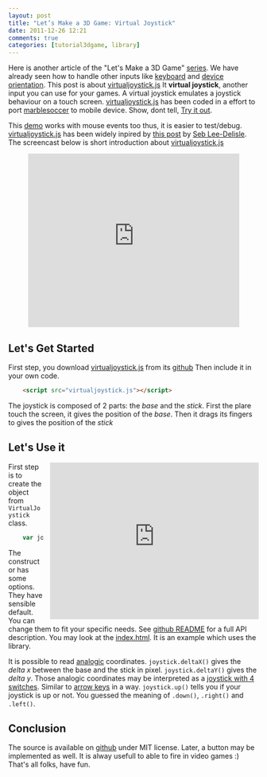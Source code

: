 ```yaml
---
layout: post
title: "Let’s Make a 3D Game: Virtual Joystick"
date: 2011-12-26 12:21
comments: true
categories: [tutorial3dgame, library]
---
```


Here is another article of the "Let's Make a 3D Game"
[series](/blog/categories/tutorial3dgame/).
We have already seen how to handle other inputs like
[keyboard](/blog/2011/09/12/lets-Make-a-3D-game-keyboard/)
and 
[device orientation](/blog/2011/09/20/lets-make-a-3D-game-device-orientation/).
This post is about [virtualjoystick.js](https://github.com/jeromeetienne/virtualjoystick.js)
It **virtual joystick**, another input you can use for your games.
A virtual joystick emulates a joystick behaviour on a touch screen.
[virtualjoystick.js](https://github.com/jeromeetienne/virtualjoystick.js)
has been coded in a effort to port
[marblesoccer](http://marblesoccer.com)
to mobile device.
Show, dont tell, 
[Try it out](http://jeromeetienne.github.com/virtualjoystick.js/).

This
[demo](http://jeromeetienne.github.com/virtualjoystick.js/)
works with mouse events too thus, it is easier to test/debug.
[virtualjoystick.js](https://github.com/jeromeetienne/virtualjoystick.js)
has been widely inpired by
[this post](http://sebleedelisle.com/2011/04/multi-touch-game-controller-in-javascripthtml5-for-ipad/)
by
[Seb Lee-Delisle](http://sebleedelisle.com/).
The screencast below is short introduction about
[virtualjoystick.js](https://github.com/jeromeetienne/virtualjoystick.js)

<!-- more -->

<center>
	<iframe width="425" height="349" src="http://www.youtube.com/embed/viyr_W0z1U8?hl=en&fs=1" frameborder="0" allowfullscreen></iframe>
</center>

## Let's Get Started

First step, you download
[virtualjoystick.js](https://raw.github.com/jeromeetienne/virtualjoystick.js/master/virtualjoystick.js)
from its
[github](https://github.com/jeromeetienne/virtualjoystick.js)
Then include it in your own code.

```html
	<script src="virtualjoystick.js"></script>
```

The joystick is composed of 2 parts: the *base* and the *stick*.
First the plare touch the screen, it gives the position of the *base*.
Then it drags its fingers to gives the position of the *stick*

## Let's Use it

<iframe src="http://jeromeetienne.github.com/virtualjoystick.js/"
	webkitallowfullscreen mozallowfullscreen allowfullscreen 
	width="420" height="315" frameborder="0" style="float: right; margin-left: 1em;">
</iframe>

First step is to create the object from ```VirtualJoystick``` class.

```javascript
	var joystick = new VirtualJoystick()
```

The constructor has some options.
They have sensible default.
You can change them to fit your specific needs.
See
[github README](https://github.com/jeromeetienne/virtualjoystick.js#readme)
for a full API description.
You may look at the [index.html](https://github.com/jeromeetienne/virtualjoystick.js/blob/master/index.html).
It is an example which uses the library.

It is possible to read
[analogic](http://en.wikipedia.org/wiki/Analog_stick)
coordinates.
 ```joystick.deltaX()``` gives the *delta x* between the base and the stick in pixel.
 ```joystick.deltaY()``` gives the *delta y*.
Those analogic coordinates may be interpreted as a
[joystick with 4 switches](http://www.slagcoin.com/joystick/restrictors.html).
Similar to
[arrow keys](http://en.wikipedia.org/wiki/Arrow_keys)
in a way.
 ```joystick.up()``` tells you if your joystick is up or not.
You guessed the meaning of ```.down()```, ```.right()``` and ```.left()```.

## Conclusion
The source is available on
[github](https://github.com/jeromeetienne/virtualjoystick.js)
under MIT license.
Later, a button may be implemented as well.
It is alway usefull to able to fire in video games :)
That's all folks, have fun.